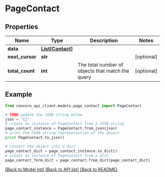 # PageContact


## Properties

Name | Type | Description | Notes
------------ | ------------- | ------------- | -------------
**data** | [**List[Contact]**](Contact.md) |  | 
**next_cursor** | **str** |  | [optional] 
**total_count** | **int** | The total number of objects that match the query | [optional] 

## Example

```python
from convore_api_client.models.page_contact import PageContact

# TODO update the JSON string below
json = "{}"
# create an instance of PageContact from a JSON string
page_contact_instance = PageContact.from_json(json)
# print the JSON string representation of the object
print PageContact.to_json()

# convert the object into a dict
page_contact_dict = page_contact_instance.to_dict()
# create an instance of PageContact from a dict
page_contact_form_dict = page_contact.from_dict(page_contact_dict)
```
[[Back to Model list]](../README.md#documentation-for-models) [[Back to API list]](../README.md#documentation-for-api-endpoints) [[Back to README]](../README.md)



